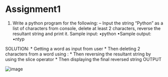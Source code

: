 # Assignment1




1. Write a python program for the following: – Input the string “Python” as a list of characters from console, delete at least 2 characters, reverse the resultant string and print it. Sample input: •python •Sample output: •ntyp

SOLUTION: * Getting a word as input from user * Then deleting 2 characters from a word using : * Then reversing the resultant string by using the slice operator * 
Then displaying the final reversed string OUTPUT

![image](https://github.com/Suneel-Kumar-ucm/Assignment1/assets/156639138/42862a69-51e4-4b80-97f4-6d89aa12d680)
